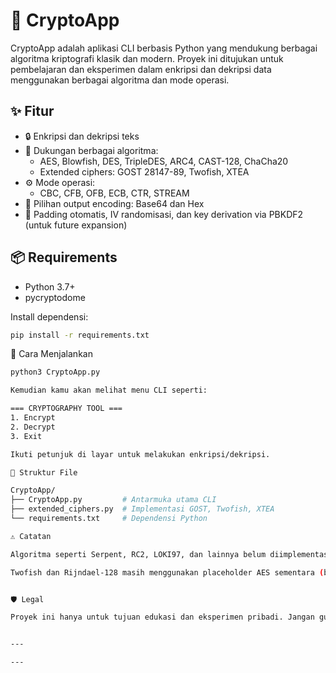 # 🔐 CryptoApp

CryptoApp adalah aplikasi CLI berbasis Python yang mendukung berbagai algoritma kriptografi klasik dan modern. Proyek ini ditujukan untuk pembelajaran dan eksperimen dalam enkripsi dan dekripsi data menggunakan berbagai algoritma dan mode operasi.

## ✨ Fitur

- 🔒 Enkripsi dan dekripsi teks
- 🔄 Dukungan berbagai algoritma:
  - AES, Blowfish, DES, TripleDES, ARC4, CAST-128, ChaCha20
  - Extended ciphers: GOST 28147-89, Twofish, XTEA
- ⚙️ Mode operasi:
  - CBC, CFB, OFB, ECB, CTR, STREAM
- 🧩 Pilihan output encoding: Base64 dan Hex
- 🧪 Padding otomatis, IV randomisasi, dan key derivation via PBKDF2 (untuk future expansion)

## 📦 Requirements

- Python 3.7+
- pycryptodome

Install dependensi:

```bash
pip install -r requirements.txt
```
🚀 Cara Menjalankan
```bash
python3 CryptoApp.py

Kemudian kamu akan melihat menu CLI seperti:

=== CRYPTOGRAPHY TOOL ===
1. Encrypt
2. Decrypt
3. Exit

Ikuti petunjuk di layar untuk melakukan enkripsi/dekripsi.

📁 Struktur File

CryptoApp/
├── CryptoApp.py         # Antarmuka utama CLI
├── extended_ciphers.py  # Implementasi GOST, Twofish, XTEA
└── requirements.txt     # Dependensi Python

⚠️ Catatan

Algoritma seperti Serpent, RC2, LOKI97, dan lainnya belum diimplementasikan.

Twofish dan Rijndael-128 masih menggunakan placeholder AES sementara (bisa dikembangkan lebih lanjut).


🛡️ Legal

Proyek ini hanya untuk tujuan edukasi dan eksperimen pribadi. Jangan gunakan untuk tujuan ilegal atau menyimpan data sensitif tanpa audit keamanan yang tepat.


---

---
